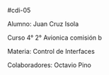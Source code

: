#cdi-05

Alumno: Juan Cruz Isola

Curso 4° 2° Avionica comisión b

Materia: Control de Interfaces

Colaboradores: Octavio Pino
